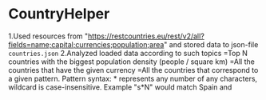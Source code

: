 # CountryHelper

1.Used resources from "https://restcountries.eu/rest/v2/all?fields=name;capital;currencies;population;area" 
and stored data to json-file `countries.json`
2.Analyzed loaded data according to such topics
 =Top N countries with the biggest population density (people / square km)
 =All the countries that have the given currency
 =All the countries that correspond to a given pattern. Pattern syntax: * represents any
  number of any characters, wildcard is case-insensitive. Example "s*N" would match Spain and

 


